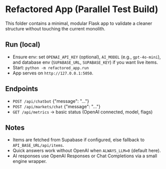 # Refactored App (Parallel Test Build)

This folder contains a minimal, modular Flask app to validate a cleaner structure without touching the current monolith.

## Run (local)
- Ensure env: set `OPENAI_API_KEY` (optional), `AI_MODEL` (e.g., `gpt-4o-mini`), and database env (`SUPABASE_URL`, `SUPABASE_KEY`) if you want live items.
- Start: `python -m refactored_app.run`
- App serves on `http://127.0.0.1:5050`.

## Endpoints
- `POST /api/chatbot` {"message": "..."}
- `POST /api/markets/chat` {"message": "..."}
- `GET /api/metrics` → basic status (OpenAI connected, model, flags)

## Notes
- Items are fetched from Supabase if configured, else fallback to `API_BASE_URL/api/items`.
- Quick answers work without OpenAI when `ALWAYS_LLM=0` (default here).
- AI responses use OpenAI Responses or Chat Completions via a small engine wrapper.

